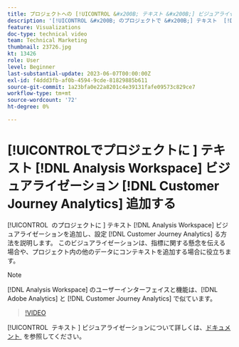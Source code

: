 ```yaml
---
title: プロジェクトへの [!UICONTROL &#x200B; テキスト &#x200B;] ビジュアライゼーション  [!DNL Analysis Workspace]  追加
description: '[!UICONTROL &#x200B; のプロジェクトで &#x200B;] テキスト  [!DNL Analysis Workspace]  ビジュアライゼーションを追加し、設定する方法  [!DNL Customer Journey Analytics] 説明します。'
feature: Visualizations
doc-type: technical video
team: Technical Marketing
thumbnail: 23726.jpg
kt: 13426
role: User
level: Beginner
last-substantial-update: 2023-06-07T00:00:00Z
exl-id: f4ddd3fb-af0b-4594-9cde-81829885b611
source-git-commit: 1a23bfa0e22a8201c4e39131fafe09573c829ce7
workflow-type: tm+mt
source-wordcount: '72'
ht-degree: 0%

---
```


# [!UICONTROL &#x200B; でプロジェクトに &#x200B;] テキスト [!DNL Analysis Workspace] ビジュアライゼーション [!DNL Customer Journey Analytics] 追加する

[!UICONTROL &#x200B; のプロジェクトに &#x200B;] テキスト [!DNL Analysis Workspace] ビジュアライゼーションを追加し、設定 [!DNL Customer Journey Analytics] る方法を説明します。 このビジュアライゼーションは、指標に関する懸念を伝える場合や、プロジェクト内の他のデータにコンテキストを追加する場合に役立ちます。

>[!NOTE]
>
>[!DNL Analysis Workspace] のユーザーインターフェイスと機能は、[!DNL Adobe Analytics] と [!DNL Customer Journey Analytics] で似ています。

>[!VIDEO](https://video.tv.adobe.com/v/23726/?quality=12&learn=on)

[!UICONTROL &#x200B; テキスト &#x200B;] ビジュアライゼーションについて詳しくは、[&#x200B; ドキュメント &#x200B;](https://experienceleague.adobe.com/docs/analytics-platform/using/cja-workspace/visualizations/text.html?lang=ja) を参照してください。
